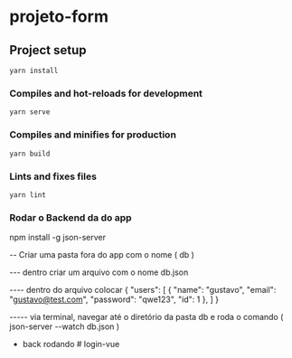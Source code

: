 # projeto-form

## Project setup
```
yarn install
```

### Compiles and hot-reloads for development
```
yarn serve
```

### Compiles and minifies for production
```
yarn build
```

### Lints and fixes files
```
yarn lint
```

### Rodar o Backend da do app 

npm install -g json-server

-- Criar uma pasta fora do app com o nome  (  db  )

--- dentro criar um arquivo com o nome db.json

---- dentro do arquivo colocar 
{
  "users": [
    {
      "name": "gustavo",
      "email": "gustavo@test.com",
      "password": "qwe123",
      "id": 1
    },
  ]
}

----- via terminal, navegar até o diretório da pasta db e roda o comando ( json-server --watch db.json )

* back rodando #   l o g i n - v u e  
 